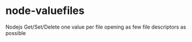 node-valuefiles
===============

Nodejs Get/Set/Delete one value per file opening as few file descriptors as possible